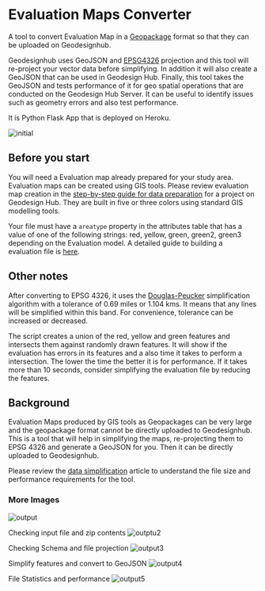 # Evaluation Maps Converter

A tool to convert Evaluation Map in a [Geopackage](http://www.geopackage.org/) format so that they can be uploaded on Geodesignhub.

Geodesignhub uses GeoJSON and [EPSG4326](http://espg.io/4326) projection and this tool will re-project your vector data before simplifying. In addition it will also create a GeoJSON that can be used in Geodesign Hub. Finally, this tool takes the GeoJSON and tests performance of it for geo spatial operations that are conducted on the Geodesign Hub Server. It can be useful to identify issues such as geometry errors and also test performance.

It is Python Flask App that is deployed on Heroku.

![initial](https://i.imgur.com/OgzcM6F.png)

## Before you start

You will need a Evaluation map already prepared for your study area. Evaluation maps can be created using GIS tools. Please review evaluation map creation in the [step-by-step guide for data preparation](https://community.geodesignhub.com/t/step-by-step-guide-to-setting-up-data-for-your-project/45) for a project on Geodesign Hub. They are built in five or three colors using standard GIS modelling tools. 

Your file must have a ```areatype``` property in the attributes table that has a value of one of the following strings: red, yellow, green, green2, green3 depending on the Evaluation model. A detailed guide to building a evaluation file is [here](https://community.geodesignhub.com/t/making-evaluation-maps/62). 

## Other notes

After converting to EPSG 4326, it uses the [Douglas-Peucker](https://en.wikipedia.org/wiki/Ramer%E2%80%93Douglas%E2%80%93Peucker_algorithm) simplification algorithm with a tolerance of 0.69 miles or 1.104 kms. It means that any lines will be simplified within this band. For convenience, tolerance can be increased or decreased.

The script creates a union of the red, yellow and green features and intersects them against randomly drawn features. It will show if the evaluation has errors in its features and a also time it takes to perform a intersection. The lower the time the better it is for performance. If it takes more than 10 seconds, consider simplifying the evaluation file by reducing the features.

## Background

Evaluation Maps produced by GIS tools as Geopackages can be very large and the geopackage format cannot be directly uploaded to Geodesignhub. This is a tool that will help in simplifying the maps, re-projecting them to EPSG 4326 and generate a GeoJSON for you. Then it can be directly uploaded to Geodesignhub.

Please review the [data simplification](https://community.geodesignhub.com/t/simplifying-gis-maps-and-features/47) article to understand the file size and performance requirements for the tool.

### More Images

![output](https://i.imgur.com/gcY8R34.png)

Checking input file and zip contents
![outptu2](https://i.imgur.com/spe1zS8.png)

Checking Schema and file projection
![output3](https://i.imgur.com/spUlp7G.png)

Simplify features and convert to GeoJSON
![output4](https://i.imgur.com/bieYjws.png)

File Statistics and performance
![output5](https://i.imgur.com/NQ4ahzs.png)
